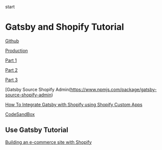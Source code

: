 start

# Gatsby and Shopify Tutorial

[Github](https://github.com/stephdiep/gatsby-shopify-tutorial)

[Production](https://gatsby-shopify-tutorial.netlify.app/products/grounded-coffee)

[Part 1](https://designcode.io/react-hooks-handbook-gatsby-shopify-1)

[Part 2](https://designcode.io/react-hooks-handbook-gatsby-shopify-2)

[Part 3](https://designcode.io/react-hooks-handbook-gatsby-shopify-3)



[Gatsby Source Shopify Admin(https://www.npmjs.com/package/gatsby-source-shopify-admin)

[How To Integrate Gatsby with Shopify using Shopify Custom Apps](https://dev.to/yinkakun/how-to-integrate-gatsby-with-shopify-using-shopify-custom-apps-36f7)

[CodeSandBox](https://codesandbox.io/examples/package/gatsby-source-shopify)

## Use Gatsby Tutorial

[Building an e-commerce site with Shopify](https://www.gatsbyjs.cn/docs/building-an-ecommerce-site-with-shopify/)


